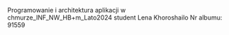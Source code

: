 Programowanie i architektura aplikacji w chmurze_INF_NW_HB+m_Lato2024
student Lena Khoroshailo Nr albumu: 91559
